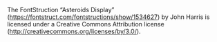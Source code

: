 The FontStruction “Asteroids Display” (https://fontstruct.com/fontstructions/show/1534627) by John Harris is licensed under a Creative Commons Attribution license (http://creativecommons.org/licenses/by/3.0/).